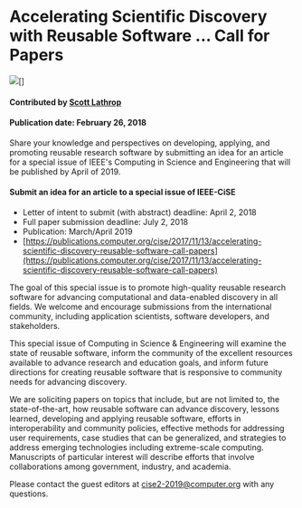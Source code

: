 # Accelerating Scientific Discovery with Reusable Software ... Call for Papers
<img src='https://github.com/betterscientificsoftware/images/raw/master/IEEE-CiSE-special-issue.png' />[]

#### Contributed by [Scott Lathrop](https://github.com/scottlathrop " Scott Lathrop GitHub Profile")

#### Publication date: February 26, 2018

Share your knowledge and perspectives on developing, applying, and promoting reusable research software by submitting an idea for an article for a special issue of IEEE's Computing in Science and Engineering that will be published by April of 2019.

#### Submit an idea for an article to a special issue of IEEE-CiSE
- Letter of intent to submit (with abstract) deadline: April 2, 2018
- Full paper submission deadline: July 2, 2018
- Publication: March/April 2019
- [https://publications.computer.org/cise/2017/11/13/accelerating-scientific-discovery-reusable-software-call-papers](https://publications.computer.org/cise/2017/11/13/accelerating-scientific-discovery-reusable-software-call-papers)

The goal of this special issue is to promote high-quality reusable research software for advancing computational and data-enabled discovery in all fields. We welcome and encourage submissions from the international community, including application scientists, software developers, and stakeholders.

This special issue of Computing in Science & Engineering will examine the state of reusable software, inform the community of the excellent resources available to advance research and education goals, and inform future directions for creating reusable software that is responsive to community needs for advancing discovery.

We are soliciting papers on topics that include, but are not limited to, the state-of-the-art, how reusable software can advance discovery, lessons learned, developing and applying reusable software, efforts in interoperability and community policies, effective methods for addressing user requirements, case studies that can be generalized, and strategies to address emerging technologies including extreme-scale computing. Manuscripts of particular interest will describe efforts that involve collaborations among government, industry, and academia.
 
Please contact the guest editors at <cise2-2019@computer.org> with any questions.

<!---
Publish: Yes
Categories: collaboration, skills
Topics: projects and organizations, online learning
Tags: bssw-blog-article
Level: 2
Prerequisites: default
Aggregate: none
--->
